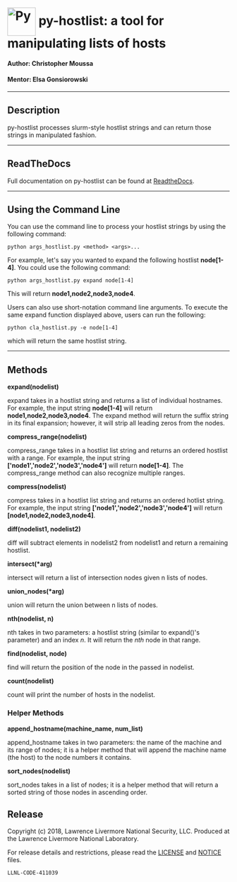# <img src="https://openclipart.org/download/284280/publicdomainq-0008487gctues.svg" width="64" valign="middle" alt="Py"/> py-hostlist: a tool for manipulating lists of hosts

#### Author: Christopher Moussa
#### Mentor: Elsa Gonsiorowski

****
## Description

py-hostlist processes slurm-style hostlist strings and can return those strings in manipulated fashion. 
****

## ReadTheDocs

Full documentation on py-hostlist can be found at [ReadtheDocs](https://py-hostlist.readthedocs.io/en/latest/index.html#).
****

## Using the Command Line 

You can use the command line to process your hostlist strings by using the following command:

`python args_hostlist.py <method> <args>...`

For example, let's say you wanted to expand the following hostlist **node[1-4]**. You could use the following command:

`python args_hostlist.py expand node[1-4]`

This will return **node1,node2,node3,node4**.

Users can also use short-notation command line arguments. To execute the same expand function displayed above, users can run the following:

`python cla_hostlist.py -e node[1-4]`

which will return the same hostlist string.

****

## Methods

**expand(nodelist)**

expand takes in a hostlist string and returns a list of individual hostnames. For example, the input string **node[1-4]** will return **node1,node2,node3,node4**. The expand method will return the suffix string in its final expansion; however, it will strip all leading zeros from the nodes.

**compress_range(nodelist)**

compress_range takes in a hostlist list string and returns an ordered hostlist with a range. For example, the input string **['node1','node2','node3','node4']** will return **node[1-4]**. The compress_range method can also recognize multiple ranges.

**compress(nodelist)**

compress takes in a hostlist list string and returns an ordered hotlist string. For example, the input string **['node1','node2','node3','node4']** will return **[node1,node2,node3,node4]**.

**diff(nodelist1, nodelist2)**

diff will subtract elements in nodelist2 from nodelist1 and return a remaining hostlist. 

**intersect(\*arg)**

intersect will return a list of intersection nodes given n lists of nodes.

**union_nodes(\*arg)**

union will return the union between n lists of nodes.

**nth(nodelist, n)**

nth takes in two parameters: a hostlist string (similar to expand()'s parameter) and an index *n*. It will return the *nth* node in that range. 

**find(nodelist, node)**

find will return the position of the node in the passed in nodelist. 

**count(nodelist)**

count will print the number of hosts in the nodelist.

### Helper Methods

**append_hostname(machine_name, num_list)**

append_hostname takes in two parameters: the name of the machine and its range of nodes; it is a helper method that will append the machine name (the host) to the node numbers it contains.

**sort_nodes(nodelist)**

sort_nodes takes in a list of nodes; it is a helper method that will return a sorted string of those nodes in ascending order.

## Release

Copyright (c) 2018, Lawrence Livermore National Security, LLC.
Produced at the Lawrence Livermore National Laboratory.

For release details and restrictions, please read the [LICENSE](https://github.com/LLNL/py-hostlist/blob/master/LICENSE) and [NOTICE](https://github.com/LLNL/py-hostlist/blob/master/NOTICE) files.

`LLNL-CODE-411039`